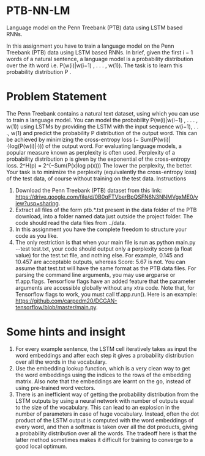 # PTB-NN-LM
Language model on the Penn Treebank (PTB) data using LSTM based RNNs.

In this assignment you have to train a language model on the Penn Treebank (PTB) data using
LSTM based RNNs.
In brief, given the first i − 1 words of a natural sentence, a language model is a probability distribution over the ith word i.e. P(w(i)|w(i−1) , . . . , w(1)). The task is to learn this probability distribution P .

# Problem Statement
The Penn Treebank contains a natural text dataset, using which you can use to train a language model. You can model the probability P(w(i)|w(i−1) , . . . , w(1)) using LSTMs by providing the LSTM with the input sequence w(i−1), . . ., w(1) and predict the probability P distribution of the output word.
This can be achieved by minimizing the cross-entropy loss (− Sum(P(w(i)|·)log(P(w(i)|·))) of the output word.
For evaluating language models, a popular measure known as perplexity is often used. Perplexity of a probability distribution p is given by the exponential of the cross-entropy loss.
2^H(p) = 2^(−Sum(P(x)log p(x)))
The lower the perplexity, the better. Your task is to minimize the perplexity (equivalently the cross-entropy loss) of the test data, of course without training on the test data.
Instructions
1. Download the Penn Treebank (PTB) dataset from this link: https://drive.google.com/file/d/0B0qFTVberBpQSFN6N3NNMVgxME0/view?usp=sharing.
2. Extract all files of the form ptb.*.txt present in the data folder of the PTB download, into a folder named data just outside the project folder. The code should read the data files from ../data.
3. In this assignment you have the complete freedom to structure your code as you like.
4. The only restriction is that when your main file is run as python main.py --test test.txt, your code should output only a perplexity score (a float value) for the test.txt file, and nothing else. For example, 0.145 and 10.457 are acceptable outputs, whereas Score: 5.67 is not. You can assume that test.txt will have the same format as the PTB data files. For parsing the command line arguments, you may use argparse or tf.app.flags. Tensorflow flags have an added feature that the parameter arguments are accessible globally without any xtra code. Note that, for Tensorflow flags to work, you must call tf.app.run(). Here is an example: https://github.com/carpedm20/DCGAN-tensorflow/blob/master/main.py.

# Some hints and insight
1. For every example sentence, the LSTM cell iteratively takes as input the word embeddings and after each step it gives a probability distribution over all the words in the vocabulary.
2. Use the embedding lookup function, which is a very clean way to get the word embeddings using the indices to the rows of the embedding matrix. Also note that the embeddings are learnt on the go, instead of using pre-trained word vectors.
3. There is an inefficient way of getting the probability distribution from the LSTM outputs by using a neural network with number of outputs equal to the size of the vocabulary. This can lead to an explosion in the number of parameters in case of huge vocabulary. Instead, often the dot product of the LSTM output is computed with the word embeddings of every word, and then a softmax is taken over all the dot products, giving a probability distribution over all the words. The tradeoff here is that the latter method sometimes makes it difficult for training to converge to a good local optimum.
